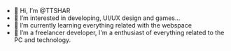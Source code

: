 - 👋 Hi, I’m @TTSHAR
- 👀 I’m interested in developing, UI/UX design and games...
- 🌱 I’m currently learning everything related with the webspace
- 💞️ I’m a freelancer developer, I'm a enthusiast of everything related to the PC and technology.

<!---
TTSHAR/TTSHAR is a ✨ special ✨ repository because its `README.md` (this file) appears on your GitHub profile.
You can click the Preview link to take a look at your changes.
--->
